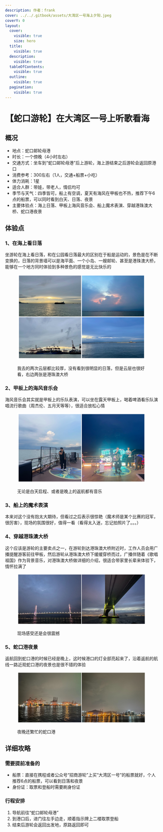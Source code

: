 ```yaml
---
description: 作者：frank
cover: ../../.gitbook/assets/大湾区一号海上夕阳.jpeg
coverY: 0
layout:
  cover:
    visible: true
    size: hero
  title:
    visible: true
  description:
    visible: true
  tableOfContents:
    visible: true
  outline:
    visible: true
  pagination:
    visible: true
---
```


# 【蛇口游轮】在大湾区一号上听歌看海

## 概况

* 地点：蛇口邮轮母港
* 时长：一个傍晚（4小时左右）
* 交通方式：坐车到“蛇口邮轮母港”后上游轮，海上游结束之后游轮会返回原港口
* 消费参考：300左右（1人，交通+船票+小吃）
* 体力消耗：1星
* 适合人群：带娃，带老人，情侣均可
* 季节与天气：四季皆可，船上有空调，夏天有海风在甲板也不热，推荐下午6点的船票，可以同时看到白天、日落、夜景
* 主要体验点：海上日落、甲板上海风音乐会、船上魔术表演、穿越港珠澳大桥、蛇口港夜景

## 体验点

### 1、在海上看日落

坐游轮在海上看日落，和在公园看日落最大的区别在于船是运动的，景色是在不断变换的，日落的背景墙可以是海平面、一个小岛、一艘邮轮、甚至是港珠澳大桥，能够在一个地方同时体验到多种景色的感觉是无比快乐的

<figure><img src="../../.gitbook/assets/大湾区1.jpg" alt=""><figcaption><p>我去的两次云层都比较厚，没有看到很明显的日落，但是云层也很好看，右边两张是港珠澳大桥</p></figcaption></figure>

### 2、甲板上的海风音乐会

海风音乐会其实就是甲板上的乐队表演，可以坐在露天甲板上，喝着啤酒看乐队演唱流行歌曲（周杰伦、五月天等等），很适合放松心情

<figure><img src="../../.gitbook/assets/大湾区3.jpg" alt=""><figcaption><p>无论是白天启程、或者是晚上的返航都有音乐</p></figcaption></figure>

### 3、船上的魔术表演

本来对这个没有抱太大期待，但看过之后表示很惊艳（魔术师是某个比赛的冠军，很厉害），现场的氛围很好，值得一看（看得太入迷，忘记拍照片了。。。）

### 4、穿越港珠澳大桥

这个应该是游轮的主要卖点之一，在游轮到达港珠澳大桥附近时，工作人员会用广播提醒游客前往甲板，然后游轮从港珠澳大桥下缓缓穿桥而过，广播伴随着《歌唱祖国》作为背景音乐，对港珠澳大桥做详细的介绍，很适合带家里长辈来体验下，情怀拉满了

<figure><img src="../../.gitbook/assets/大湾区4.jpg" alt=""><figcaption><p>现场感受还是会很震撼</p></figcaption></figure>

### 5、蛇口港夜景

返航回到蛇口港的时候已经是晚上，这时候港口的灯全部亮起来了，沿着返航的航线一路近观蛇口港的夜景也是很不错的体验

<figure><img src="../../.gitbook/assets/大湾区5.jpg" alt=""><figcaption><p>夜晚还繁忙的蛇口港</p></figcaption></figure>

## 详细攻略

### 需要提前准备的

* 船票：直接在携程或者公众号“招商游轮”上买“大湾区一号”的船票就好，个人推荐6点的船票，可以看到日落和夜景
* 身份证：取票和登船时需要刷身份证

### 行程安排

1. 导航前往“蛇口邮轮母港”
2. 到港口后，进门往左手边走，顺着指示牌上二楼取票登船
3. 结束后游轮会返回出发地，原路返回即可
